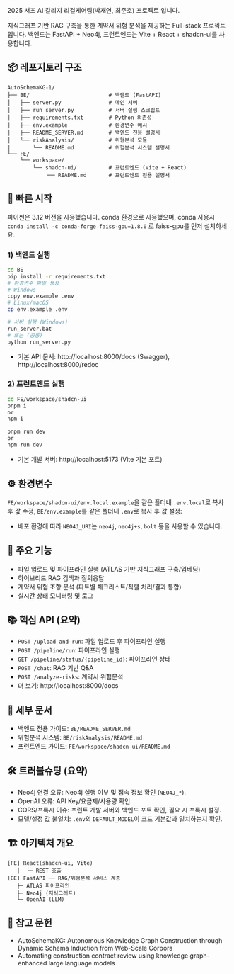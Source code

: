 2025 서초 AI 칼리지 리걸케어팀(박재연, 최준호) 프로젝트 입니다.

지식그래프 기반 RAG 구축을 통한 계약서 위험 분석을 제공하는 Full-stack 프로젝트입니다. 백엔드는 FastAPI + Neo4j, 프런트엔드는 Vite + React + shadcn-ui를 사용합니다.

## 📦 레포지토리 구조

```
AutoSchemaKG-1/
├── BE/                         # 백엔드 (FastAPI)
│   ├── server.py               # 메인 서버
│   ├── run_server.py           # 서버 실행 스크립트
│   ├── requirements.txt        # Python 의존성
│   ├── env.example             # 환경변수 예시
│   ├── README_SERVER.md        # 백엔드 전용 설명서
│   └── riskAnalysis/           # 위험분석 모듈
│       └── README.md           # 위험분석 시스템 설명서
└── FE/
    └── workspace/
        └── shadcn-ui/          # 프런트엔드 (Vite + React)
            └── README.md       # 프런트엔드 전용 설명서
```

## 🚀 빠른 시작

파이썬은 3.12 버전을 사용했습니다. conda 환경으로 사용했으며, conda 사용시 `conda install -c conda-forge faiss-gpu=1.8.0` 로 faiss-gpu를 먼저 설치하세요.

### 1) 백엔드 실행

```bash
cd BE
pip install -r requirements.txt
# 환경변수 파일 생성
# Windows
copy env.example .env
# Linux/macOS
cp env.example .env

# 서버 실행 (Windows)
run_server.bat
# 또는 (공통)
python run_server.py
```

- 기본 API 문서: http://localhost:8000/docs (Swagger), http://localhost:8000/redoc

### 2) 프런트엔드 실행

```bash
cd FE/workspace/shadcn-ui
pnpm i
or
npm i

pnpm run dev
or
npm run dev
```

- 기본 개발 서버: http://localhost:5173 (Vite 기본 포트)

## ⚙️ 환경변수

`FE/workspace/shadcn-ui/env.local.example`을 같은 폴더내 `.env.local`로 복사 후 값 수정,
`BE/env.example`를 같은 폴더내 `.env`로 복사 후 값 설정:

- 배포 환경에 따라 `NEO4J_URI`는 `neo4j`, `neo4j+s`, `bolt` 등을 사용할 수 있습니다.

## 🧠 주요 기능

- 파일 업로드 및 파이프라인 실행 (ATLAS 기반 지식그래프 구축/임베딩)
- 하이브리드 RAG 검색과 질의응답
- 계약서 위험 조항 분석 (파트별 체크리스트/직렬 처리/결과 통합)
- 실시간 상태 모니터링 및 로그

## 📚 핵심 API (요약)

- `POST /upload-and-run`: 파일 업로드 후 파이프라인 실행
- `POST /pipeline/run`: 파이프라인 실행
- `GET /pipeline/status/{pipeline_id}`: 파이프라인 상태
- `POST /chat`: RAG 기반 Q&A
- `POST /analyze-risks`: 계약서 위험분석
- 더 보기: http://localhost:8000/docs

## 🔗 세부 문서

- 백엔드 전용 가이드: `BE/README_SERVER.md`
- 위험분석 시스템: `BE/riskAnalysis/README.md`
- 프런트엔드 가이드: `FE/workspace/shadcn-ui/README.md`

## 🛠️ 트러블슈팅 (요약)

- Neo4j 연결 오류: Neo4j 실행 여부 및 접속 정보 확인 (`NEO4J_*`).
- OpenAI 오류: API Key/요금제/사용량 확인.
- CORS/프록시 이슈: 프런트 개발 서버와 백엔드 포트 확인, 필요 시 프록시 설정.
- 모델/설정 값 불일치: `.env`의 `DEFAULT_MODEL`이 코드 기본값과 일치하는지 확인.

## 🏗️ 아키텍처 개요

```
[FE] React(shadcn-ui, Vite)
   │  └─ REST 호출
[BE] FastAPI ── RAG/위험분석 서비스 계층
   ├─ ATLAS 파이프라인
   ├─ Neo4j (지식그래프)
   └─ OpenAI (LLM)
```
## 📒 참고 문헌

- AutoSchemaKG: Autonomous Knowledge Graph Construction through Dynamic Schema Induction from Web-Scale Corpora
- Automating construction contract review using knowledge graph-enhanced large language models

